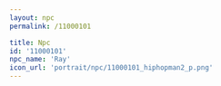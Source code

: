 ```yaml
---
layout: npc
permalink: /11000101

title: Npc
id: '11000101'
npc_name: 'Ray'
icon_url: 'portrait/npc/11000101_hiphopman2_p.png'
---
```

